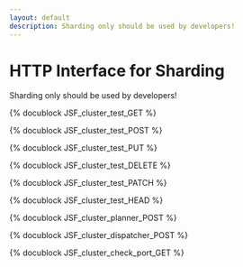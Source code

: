 ```yaml
---
layout: default
description: Sharding only should be used by developers!
---
```

HTTP Interface for Sharding
===========================

Sharding only should be used by developers!

<!-- js/actions/api-cluster.js -->
{% docublock JSF_cluster_test_GET %}


<!-- js/actions/api-cluster.js -->
{% docublock JSF_cluster_test_POST %}


<!-- js/actions/api-cluster.js -->
{% docublock JSF_cluster_test_PUT %}


<!-- js/actions/api-cluster.js -->
{% docublock JSF_cluster_test_DELETE %}


<!-- js/actions/api-cluster.js -->
{% docublock JSF_cluster_test_PATCH %}


<!-- js/actions/api-cluster.js -->
{% docublock JSF_cluster_test_HEAD %}


<!-- js/actions/api-cluster.js -->
{% docublock JSF_cluster_planner_POST %}


<!-- js/actions/api-cluster.js -->
{% docublock JSF_cluster_dispatcher_POST %}


<!-- js/actions/api-cluster.js -->
{% docublock JSF_cluster_check_port_GET %}